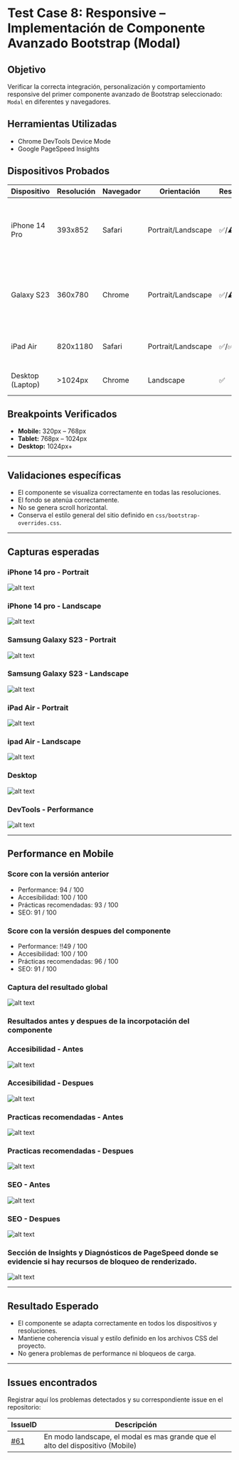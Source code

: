 # Test Case 8: Responsive – Implementación de Componente Avanzado Bootstrap (Modal)

## Objetivo
Verificar la correcta integración, personalización y comportamiento responsive del primer componente avanzado de Bootstrap seleccionado: `Modal` en diferentes y navegadores.

## Herramientas Utilizadas  
- Chrome DevTools Device Mode  
- Google PageSpeed Insights  

## Dispositivos Probados
| Dispositivo       | Resolución | Navegador | Orientación         | Resultado | Detalle |
|-------------------|------------|-----------|---------------------|-----------|---------|
| iPhone 14 Pro     | 393x852    | Safari    | Portrait/Landscape  | ✅/⚠️ | En modo landscape, el modal es mas grande que el alto del dispositivo |
| Galaxy S23        | 360x780    | Chrome    | Portrait/Landscape  | ✅/⚠️ | En modo landscape, el modal es mas grande que el alto del dispositivo |
| iPad Air          | 820x1180   | Safari    | Portrait/Landscape  | ✅/✅ | Visualización correcta en ambas orientaciones |
| Desktop (Laptop)  | >1024px    | Chrome    | Landscape           | ✅ | Visualización correcta del modal |

## Breakpoints Verificados
- **Mobile:** 320px – 768px  
- **Tablet:** 768px – 1024px  
- **Desktop:** 1024px+  

---

## Validaciones específicas
- El componente se visualiza correctamente en todas las resoluciones.  
- El fondo se atenúa correctamente.  
- No se genera scroll horizontal.    
- Conserva el estilo general del sitio definido en `css/bootstrap-overrides.css`.  

---

## Capturas esperadas

### iPhone 14 pro - Portrait  
![alt text](../03-testing/imagenes/test-case-8/1-iphone14pro-portrait.png)

### iPhone 14 pro - Landscape  
![alt text](../03-testing/imagenes/test-case-8/2-iphone14pro-landscape.png)

### Samsung Galaxy S23 - Portrait  
![alt text](../03-testing/imagenes/test-case-8/3-samsungS23-portrait.png)

### Samsung Galaxy S23 - Landscape  
![alt text](../03-testing/imagenes/test-case-8/4-samsungS23-landscape.png)

### iPad Air - Portrait  
![alt text](../03-testing/imagenes/test-case-8/5-ipadAir-portrait.png)

### ipad Air - Landscape
![alt text](../03-testing/imagenes/test-case-8/6-ipadAir-landscape.png)

### Desktop  
![alt text](../03-testing/imagenes/test-case-8/7-desktop.png)

### DevTools - Performance
![alt text](../03-testing/imagenes/test-case-8/8-devtools-performance.png)

---

## Performance en Mobile

### Score con la versión anterior
- Performance: 94 / 100  
- Accesibilidad: 100 / 100  
- Prácticas recomendadas: 93 / 100  
- SEO: 91 / 100  

### Score con la versión despues del componente
- Performance: !!49 / 100  
- Accesibilidad: 100 / 100  
- Prácticas recomendadas: 96 / 100  
- SEO: 91 / 100 

### Captura del resultado global
![alt text](../03-testing/imagenes/test-case-8/9-pagespeed-resultado-global.png)

### Resultados antes y despues de la incorpotación del componente 

### Accesibilidad - Antes
![alt text](../03-testing/imagenes/test-case-8/10.1-pagespeed-accesibilidad-antes.png)

### Accesibilidad - Despues
![alt text](../03-testing/imagenes/test-case-8/10.2-pagespeed-accesibilidad-despues.png)

### Practicas recomendadas - Antes
![alt text](../03-testing/imagenes/test-case-8/11.1-pagespeed-practicas-recomendadas-antes.png)

### Practicas recomendadas - Despues
![alt text](../03-testing/imagenes/test-case-8/11.2-pagespeed-practicas-recomendadas-despues.png)

### SEO - Antes
![alt text](../03-testing/imagenes/test-case-8/12.1-pagespeed-seo-antes.png)

### SEO - Despues
![alt text](../03-testing/imagenes/test-case-8/12.2-pagespeed-seo-despues.png)


### Sección de Insights y Diagnósticos de PageSpeed donde se evidencie si hay recursos de bloqueo de renderizado.
![alt text](../03-testing/imagenes/test-case-8/13-pagespeed-insigths-diagnostico.png)

---

## Resultado Esperado
- El componente se adapta correctamente en todos los dispositivos y resoluciones.  
- Mantiene coherencia visual y estilo definido en los archivos CSS del proyecto.  
- No genera problemas de performance ni bloqueos de carga.  

---

## Issues encontrados
Registrar aquí los problemas detectados y su correspondiente issue en el repositorio:  

| IssueID | Descripción |
|---------|-------------|
| [#61](https://github.com/fioremos/simulador-planificacion-financiera/issues/61) | En modo landscape, el modal es mas grande que el alto del dispositivo (Mobile) |
